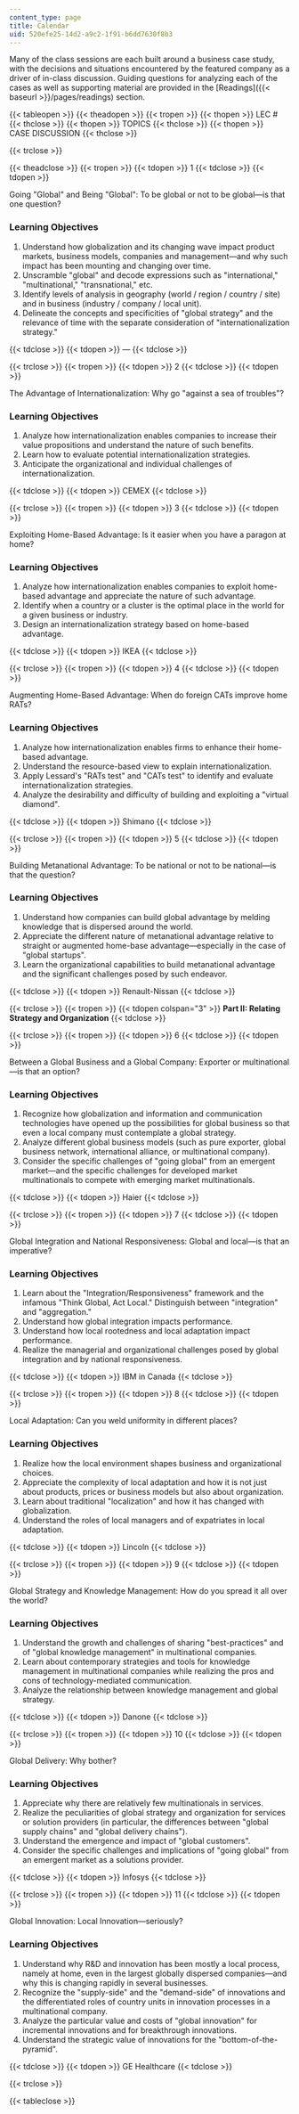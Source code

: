 ```yaml
---
content_type: page
title: Calendar
uid: 520efe25-14d2-a9c2-1f91-b6dd7630f8b3
---
```


Many of the class sessions are each built around a business case study, with the decisions and situations encountered by the featured company as a driver of in-class discussion. Guiding questions for analyzing each of the cases as well as supporting material are provided in the [Readings]({{< baseurl >}}/pages/readings) section.

{{< tableopen >}}
{{< theadopen >}}
{{< tropen >}}
{{< thopen >}}
LEC #
{{< thclose >}}
{{< thopen >}}
TOPICS
{{< thclose >}}
{{< thopen >}}
CASE DISCUSSION
{{< thclose >}}

{{< trclose >}}

{{< theadclose >}}
{{< tropen >}}
{{< tdopen >}}
1
{{< tdclose >}}
{{< tdopen >}}


Going "Global" and Being "Global": To be global or not to be global—is that one question?

### Learning Objectives

1.  Understand how globalization and its changing wave impact product markets, business models, companies and management—and why such impact has been mounting and changing over time.
2.  Unscramble "global" and decode expressions such as "international," "multinational," "transnational," etc.
3.  Identify levels of analysis in geography (world / region / country / site) and in business (industry / company / local unit).
4.  Delineate the concepts and specificities of "global strategy" and the relevance of time with the separate consideration of "internationalization strategy."


{{< tdclose >}}
{{< tdopen >}}
—
{{< tdclose >}}

{{< trclose >}}
{{< tropen >}}
{{< tdopen >}}
2
{{< tdclose >}}
{{< tdopen >}}


The Advantage of Internationalization: Why go "against a sea of troubles"?

### Learning Objectives

1.  Analyze how internationalization enables companies to increase their value propositions and understand the nature of such benefits.
2.  Learn how to evaluate potential internationalization strategies.
3.  Anticipate the organizational and individual challenges of internationalization.


{{< tdclose >}}
{{< tdopen >}}
CEMEX
{{< tdclose >}}

{{< trclose >}}
{{< tropen >}}
{{< tdopen >}}
3
{{< tdclose >}}
{{< tdopen >}}


Exploiting Home-Based Advantage: Is it easier when you have a paragon at home?

### Learning Objectives

1.  Analyze how internationalization enables companies to exploit home-based advantage and appreciate the nature of such advantage.
2.  Identify when a country or a cluster is the optimal place in the world for a given business or industry.
3.  Design an internationalization strategy based on home-based advantage.


{{< tdclose >}}
{{< tdopen >}}
IKEA
{{< tdclose >}}

{{< trclose >}}
{{< tropen >}}
{{< tdopen >}}
4
{{< tdclose >}}
{{< tdopen >}}


Augmenting Home-Based Advantage: When do foreign CATs improve home RATs?

### Learning Objectives

1.  Analyze how internationalization enables firms to enhance their home-based advantage.
2.  Understand the resource-based view to explain internationalization.
3.  Apply Lessard's "RATs test" and "CATs test" to identify and evaluate internationalization strategies.
4.  Analyze the desirability and difficulty of building and exploiting a "virtual diamond".


{{< tdclose >}}
{{< tdopen >}}
Shimano
{{< tdclose >}}

{{< trclose >}}
{{< tropen >}}
{{< tdopen >}}
5
{{< tdclose >}}
{{< tdopen >}}


Building Metanational Advantage: To be national or not to be national—is that the question?

### Learning Objectives

1.  Understand how companies can build global advantage by melding knowledge that is dispersed around the world.
2.  Appreciate the different nature of metanational advantage relative to straight or augmented home-base advantage—especially in the case of "global startups".
3.  Learn the organizational capabilities to build metanational advantage and the significant challenges posed by such endeavor.


{{< tdclose >}}
{{< tdopen >}}
Renault-Nissan
{{< tdclose >}}

{{< trclose >}}
{{< tropen >}}
{{< tdopen colspan="3" >}}
**Part II: Relating Strategy and Organization**
{{< tdclose >}}

{{< trclose >}}
{{< tropen >}}
{{< tdopen >}}
6
{{< tdclose >}}
{{< tdopen >}}


Between a Global Business and a Global Company: Exporter or multinational—is that an option?

### Learning Objectives

1.  Recognize how globalization and information and communication technologies have opened up the possibilities for global business so that even a local company must contemplate a global strategy.
2.  Analyze different global business models (such as pure exporter, global business network, international alliance, or multinational company).
3.  Consider the specific challenges of "going global" from an emergent market—and the specific challenges for developed market multinationals to compete with emerging market multinationals.


{{< tdclose >}}
{{< tdopen >}}
Haier
{{< tdclose >}}

{{< trclose >}}
{{< tropen >}}
{{< tdopen >}}
7
{{< tdclose >}}
{{< tdopen >}}


Global Integration and National Responsiveness: Global and local—is that an imperative?

### Learning Objectives

1.  Learn about the "Integration/Responsiveness" framework and the infamous "Think Global, Act Local." Distinguish between "integration" and "aggregation."
2.  Understand how global integration impacts performance.
3.  Understand how local rootedness and local adaptation impact performance.
4.  Realize the managerial and organizational challenges posed by global integration and by national responsiveness.


{{< tdclose >}}
{{< tdopen >}}
IBM in Canada
{{< tdclose >}}

{{< trclose >}}
{{< tropen >}}
{{< tdopen >}}
8
{{< tdclose >}}
{{< tdopen >}}


Local Adaptation: Can you weld uniformity in different places?

### Learning Objectives

1.  Realize how the local environment shapes business and organizational choices.
2.  Appreciate the complexity of local adaptation and how it is not just about products, prices or business models but also about organization.
3.  Learn about traditional "localization" and how it has changed with globalization.
4.  Understand the roles of local managers and of expatriates in local adaptation.


{{< tdclose >}}
{{< tdopen >}}
Lincoln
{{< tdclose >}}

{{< trclose >}}
{{< tropen >}}
{{< tdopen >}}
9
{{< tdclose >}}
{{< tdopen >}}


Global Strategy and Knowledge Management: How do you spread it all over the world?

### Learning Objectives

1.  Understand the growth and challenges of sharing "best-practices" and of "global knowledge management" in multinational companies.
2.  Learn about contemporary strategies and tools for knowledge management in multinational companies while realizing the pros and cons of technology-mediated communication.
3.  Analyze the relationship between knowledge management and global strategy.


{{< tdclose >}}
{{< tdopen >}}
Danone
{{< tdclose >}}

{{< trclose >}}
{{< tropen >}}
{{< tdopen >}}
10
{{< tdclose >}}
{{< tdopen >}}


Global Delivery: Why bother?

### Learning Objectives

1.  Appreciate why there are relatively few multinationals in services.
2.  Realize the peculiarities of global strategy and organization for services or solution providers (in particular, the differences between "global supply chains" and "global delivery chains").
3.  Understand the emergence and impact of "global customers".
4.  Consider the specific challenges and implications of "going global" from an emergent market as a solutions provider.


{{< tdclose >}}
{{< tdopen >}}
Infosys
{{< tdclose >}}

{{< trclose >}}
{{< tropen >}}
{{< tdopen >}}
11
{{< tdclose >}}
{{< tdopen >}}


Global Innovation: Local Innovation—seriously?

### Learning Objectives

1.  Understand why R&D and innovation has been mostly a local process, namely at home, even in the largest globally dispersed companies—and why this is changing rapidly in several businesses.
2.  Recognize the "supply-side" and the "demand-side" of innovations and the differentiated roles of country units in innovation processes in a multinational company.
3.  Analyze the particular value and costs of "global innovation" for incremental innovations and for breakthrough innovations.
4.  Understand the strategic value of innovations for the "bottom-of-the-pyramid".


{{< tdclose >}}
{{< tdopen >}}
GE Healthcare
{{< tdclose >}}

{{< trclose >}}

{{< tableclose >}}